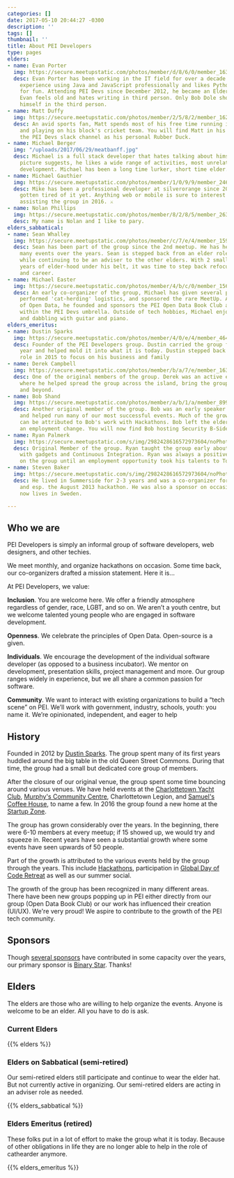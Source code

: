 ```yaml
---
categories: []
date: 2017-05-10 20:44:27 -0300
description: ''
tags: []
thumbnail: ''
title: About PEI Developers
type: pages
elders:
- name: Evan Porter
  img: https://secure.meetupstatic.com/photos/member/d/8/6/0/member_163435392.jpeg
  desc: Evan Porter has been working in the IT field for over a decade. He has extensive
    experience using Java and JavaScript professionally and likes Python and Clojure
    for fun. Attending PEI Devs since December 2012, he became an Elder in March 2016.
    Evan feels old and hates writing in third person. Only Bob Dole should refer to
    himself in the third person.
- name: Matt Duffy
  img: https://secure.meetupstatic.com/photos/member/2/5/8/2/member_162429602.jpeg
  desc: An avid sports fan, Matt spends most of his free time running in marathons
    and playing on his block's cricket team. You will find Matt in his down time using
    the PEI Devs slack channel as his personal Rubber Duck.
- name: Michael Berger
  img: "/uploads/2017/06/29/meatbanff.jpg"
  desc: Michael is a full stack developer that hates talking about himself. As the
    picture suggests, he likes a wide range of activities, most unrelated to software
    development. Michael has been a long time lurker, short time elder.
- name: Michael Gauthier
  img: https://secure.meetupstatic.com/photos/member/1/0/9/9/member_246964249.jpeg
  desc: Mike has been a professional developer at silverorange since 2002 and hasn't
    gotten tired of it yet. Anything web or mobile is sure to interest Mike. He began
    assisting the group in 2016. ⚔
- name: Nolan Phillips
  img: https://secure.meetupstatic.com/photos/member/8/2/8/5/member_263913413.jpeg
  desc: My name is Nolan and I like to pary.
elders_sabbatical:
- name: Sean Whalley
  img: https://secure.meetupstatic.com/photos/member/c/7/e/4/member_159531172.jpeg
  desc: Sean has been part of the group since the 2nd meetup. He has helped organize
    many events over the years. Sean is stepped back from an elder role in early 2017
    while continuing to be an adviser to the other elders. With 2 small kids and 4
    years of elder-hood under his belt, it was time to step back refocus on family
    and career.
- name: Michael Easter
  img: https://secure.meetupstatic.com/photos/member/4/b/c/0/member_156379392.jpeg
  desc: An early co-organizer of the group, Michael has given several presentations,
    performed 'cat-herding' logistics, and sponsored the rare MeetUp. An advocate
    of Open Data, he founded and sponsors the PEI Open Data Book Club as a side-project
    within the PEI Devs umbrella. Outside of tech hobbies, Michael enjoys running
    and dabbling with guitar and piano.
elders_emeritus:
- name: Dustin Sparks
  img: https://secure.meetupstatic.com/photos/member/4/0/e/4/member_46456612.jpeg
  desc: Founder of the PEI Developers group. Dustin carried the group for the first
    year and helped mold it into what it is today. Dustin stepped back from a leadership
    role in 2015 to focus on his business and family
- name: Derek Campbell
  img: https://secure.meetupstatic.com/photos/member/b/a/7/e/member_163727742.jpeg
  desc: One of the original members of the group. Derek was an active elder in 2013-2015
    where he helped spread the group across the island, bring the group through Summerside
    and beyond.
- name: Bob Shand
  img: https://secure.meetupstatic.com/photos/member/a/b/1/a/member_89983802.jpeg
  desc: Another original member of the group. Bob was an early speaker at many events
    and helped run many of our most successful events. Much of the growth of the group
    can be attributed to Bob's work with Hackathons. Bob left the elder group after
    an employment change. You will now find Bob hosting Security B-Side conferences.
- name: Ryan Palmerk
  img: https://secure.meetupstatic.com/s/img/2982428616572973604/noPhoto_80.gif
  desc: Original Member of the group. Ryan taught the group early about tinkering
    with gadgets and Continuous Integration. Ryan was always a positive influence
    on the group until an employment opportunity took his talents to Toronto.
- name: Steven Baker
  img: https://secure.meetupstatic.com/s/img/2982428616572973604/noPhoto_80.gif
  desc: He lived in Summerside for 2-3 years and was a co-organizer for some meetups
    and esp. the August 2013 hackathon. He was also a sponsor on occasion. Steven
    now lives in Sweden.

---
```

## Who we are

PEI Developers is simply an informal group of software developers, web designers, and other techies.

We meet monthly, and organize hackathons on occasion. Some time back, our co-organizers drafted a mission statement. Here it is…

At PEI Developers, we value:

**Inclusion**. You are welcome here. We offer a friendly atmosphere regardless of gender, race, LGBT, and so on. We aren’t a youth centre, but we welcome talented young people who are engaged in software development.

**Openness**. We celebrate the principles of Open Data. Open-source is a given.

**Individuals**. We encourage the development of the individual software developer (as opposed to a business incubator). We mentor on development, presentation skills, project management and more. Our group ranges widely in experience, but we all share a common passion for software.

**Community**.  We want to interact with existing organizations to build a “tech scene” on PEI. We’ll work with government, industry, schools, youth: you name it. We’re opinionated, independent, and eager to help

## History

Founded in 2012 by [Dustin Sparks](https://twitter.com/dustin_sparks). The group spent many of its first years huddled around the big table in the old Queen Street Commons. During that time, the group had a small but dedicated core group of members.

After the closure of our original venue, the group spent some time bouncing around various venues. We have held events at the [Charlottetown Yacht Club](http://www.cyc.pe.ca/), [Murphy's Community Centre](https://www.murphyscommunitycentre.com/), Charlottetown Legion, and [Samuel's Coffee House](https://samuelscoffeehouse.ca/), to name a few. In 2016 the group found a new home at the [Startup Zone](https://startupzone.ca/).

The group has grown considerably over the years. In the beginning, there were 6-10 members at every meetup; if 15 showed up, we would try and squeeze in. Recent years have seen a substantial growth where some events have seen upwards of 50 people.

Part of the growth is attributed to the various events held by the group through the years. This include [Hackathons](http://bit.ly/2sIZITO), participation in [Global Day of Code Retreat](http://bit.ly/2sIZITO) as well as our summer social.

The growth of the group has been recognized in many different areas. There have been new groups popping up in PEI either directly from our group (Open Data Book Club) or our work has influenced their creation (UI/UX). We're very proud! We aspire to contribute to the growth of the PEI tech community.

## Sponsors

Though [several sponsors](https://github.com/peidevs/Event_Resources/blob/master/MeetUps.csv) have contributed in some capacity over the years, our primary sponsor is [Binary Star](http://www.binarystar.biz/). Thanks!

## Elders

The elders are those who are willing to help organize the events. Anyone is welcome to be an elder. All you have to do is ask.

### Current Elders

{{% elders %}}

### Elders on Sabbatical (semi-retired)

Our semi-retired elders still participate and continue to wear the elder hat. But not currently active in organizing. Our semi-retired elders are acting in an adviser role as needed.

{{% elders_sabbatical %}}

### Elders Emeritus (retired)

These folks put in a lot of effort to make the group what it is today. Because of other obligations in life they are no longer able to help in the role of cathearder anymore.

{{% elders_emeritus %}}
